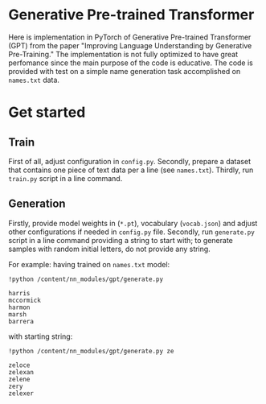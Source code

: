 # Generative Pre-trained Transformer

Here is implementation in PyTorch of Generative Pre-trained Transformer (GPT) from the paper "Improving Language Understanding by Generative Pre-Training." 
The implementation is not fully optimized to have great perfomance since the main purpose of the code is educative. The code is provided with test on a simple
name generation task accomplished on `names.txt` data.

# Get started

## Train

First of all, adjust configuration in `config.py`. Secondly, prepare a dataset that contains one piece of text data per a line (see `names.txt`). Thirdly,
run `train.py` script in a line command.

## Generation

Firstly, provide model weights in (`*.pt`), vocabulary (`vocab.json`) and adjust other configurations if needed in `config.py` file. Secondly, run `generate.py` script in
a line command providing a string to start with; to generate samples with random initial letters, do not provide any string.

For example: having trained on `names.txt` model:

`!python /content/nn_modules/gpt/generate.py`

```
harris
mccormick
harmon
marsh
barrera
```

with starting string:

`!python /content/nn_modules/gpt/generate.py ze`

```
zeloce
zelexan
zelene
zery
zelexer
```
